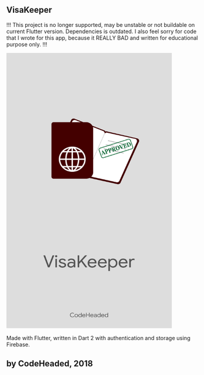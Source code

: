 ## VisaKeeper
!!! This project is no longer supported, may be unstable or not buildable on current Flutter version.
Dependencies is outdated.
I also feel sorry for code that I wrote for this app, because it REALLY BAD and written for educational purpose only. !!!

<img src="https://github.com/RMinibaev/VisaKeeper/blob/master/assets/VisaScreen.png" width="432" height="720">

Made with Flutter, written in Dart 2 with authentication and storage using Firebase.

## by CodeHeaded, 2018
